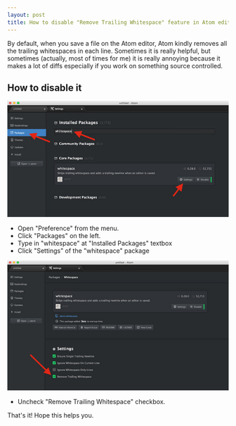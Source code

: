 ```yaml
---
layout: post
title: How to disable "Remove Trailing Whitespace" feature in Atom editor
---
```


By default, when you save a file on the Atom editor,
Atom kindly removes all the trailing whitespaces in each line.
Sometimes it is really helpful,
but sometimes (actually, most of times for me) it is really annoying because it makes a lot of diffs
especially if you work on something source controlled.


## How to disable it

![Preference](/public/images/16455138375_ac2090bbe2_z.jpg)

- Open "Preference" from the menu.
- Click "Packages" on the left.
- Type in "whitespace" at "Installed Packages" textbox
- Click "Settings" of the "whitespace" package

![Preference](/public/images/16455138345_d1ca668fe1_z.jpg)


- Uncheck "Remove Trailing Whitespace" checkbox.


That's it! Hope this helps you.
